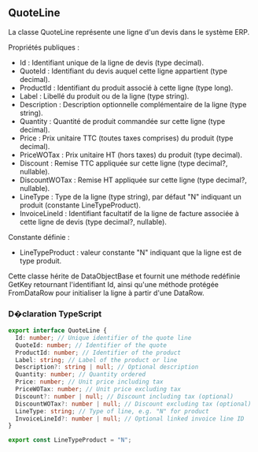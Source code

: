 ﻿## QuoteLine

La classe QuoteLine représente une ligne d'un devis dans le système ERP.

Propriétés publiques :
- Id : Identifiant unique de la ligne de devis (type decimal).
- QuoteId : Identifiant du devis auquel cette ligne appartient (type decimal).
- ProductId : Identifiant du produit associé à cette ligne (type long).
- Label : Libellé du produit ou de la ligne (type string).
- Description : Description optionnelle complémentaire de la ligne (type string).
- Quantity : Quantité de produit commandée sur cette ligne (type decimal).
- Price : Prix unitaire TTC (toutes taxes comprises) du produit (type decimal).
- PriceWOTax : Prix unitaire HT (hors taxes) du produit (type decimal).
- Discount : Remise TTC appliquée sur cette ligne (type decimal?, nullable).
- DiscountWOTax : Remise HT appliquée sur cette ligne (type decimal?, nullable).
- LineType : Type de la ligne (type string), par défaut "N" indiquant un produit (constante LineTypeProduct).
- InvoiceLineId : Identifiant facultatif de la ligne de facture associée à cette ligne de devis (type decimal?, nullable).

Constante définie :
- LineTypeProduct : valeur constante "N" indiquant que la ligne est de type produit.

Cette classe hérite de DataObjectBase et fournit une méthode redéfinie GetKey retournant l'identifiant Id, ainsi qu'une méthode protégée FromDataRow pour initialiser la ligne à partir d'une DataRow.


### D�claration TypeScript
```typescript
export interface QuoteLine {
  Id: number; // Unique identifier of the quote line
  QuoteId: number; // Identifier of the quote
  ProductId: number; // Identifier of the product
  Label: string; // Label of the product or line
  Description?: string | null; // Optional description
  Quantity: number; // Quantity ordered
  Price: number; // Unit price including tax
  PriceWOTax: number; // Unit price excluding tax
  Discount?: number | null; // Discount including tax (optional)
  DiscountWOTax?: number | null; // Discount excluding tax (optional)
  LineType: string; // Type of line, e.g. "N" for product
  InvoiceLineId?: number | null; // Optional linked invoice line ID
}

export const LineTypeProduct = "N";

```